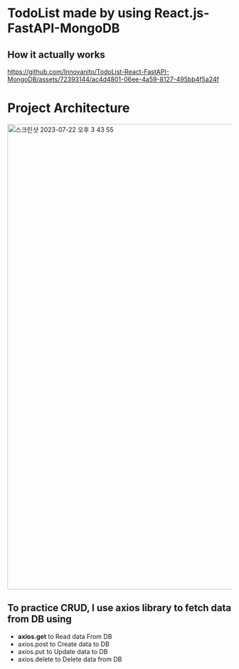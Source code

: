 # TodoList made by using React.js-FastAPI-MongoDB


## How it actually works
https://github.com/Innovanito/TodoList-React-FastAPI-MongoDB/assets/72393144/ac4d4801-06ee-4a59-8127-495bb4f5a24f

# Project Architecture
<img width="1044" alt="스크린샷 2023-07-22 오후 3 43 55" src="https://github.com/Innovanito/TodoList-React-FastAPI-MongoDB/assets/72393144/50bd1ad4-d440-4a78-aebd-748c210c3e96">

## To practice CRUD, I use axios library to fetch data from DB using 
- **axios.get** to Read data From DB
- axios.post to Create data to DB
- axios.put to Update data to DB
- axios.delete to Delete data from DB



